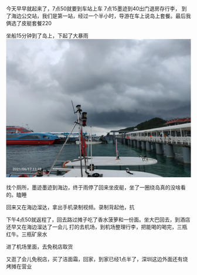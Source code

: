 今天早早就起来了，7点50就要到车站上车
7点15墨迹到40出门退房存行李，
到了海边公交站，我们是第一站，经过一个半小时，导游在车上说岛上套餐。最后我俩选了皮艇套餐220


坐船15分钟到了岛上，下起了大暴雨
![](../img/6904315-da0b256347c69ccd.jpg)

找个厕所，墨迹墨迹到海边，终于雨停了回来坐皮艇，坐了一圈绕岛真的没啥看的。瞌睡

回来又在海边溜达，拿出手机录制视频。录制背起他，抗

下午4点50就返程了，回去路过摊子吃了香水菠萝和一份面。坐大巴回去，到酒店还早又在海边溜达了一会儿
打的去机场，到机场整理行李，把能喝的喝完，三瓶红牛。三瓶矿泉水

进了机场里面，去免税店取货

又逛了会儿免税店，买了洁面霜，回家，到家已经1点半了，深圳这边外面还有烧烤摊在营业
